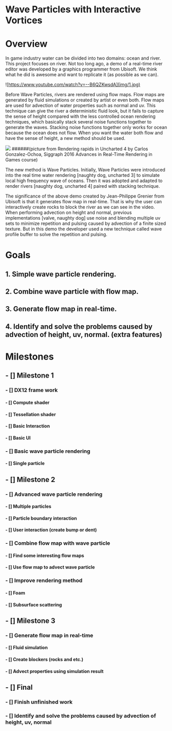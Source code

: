 Wave Particles with Interactive Vortices
========================

Overview 
======================

In game industry water can be divided into two domains: ocean and river. This project focuses on river. Not too long ago, a demo of a real-time river editor was developed by a graphics programmer from Ubisoft. We think what he did is awesome and want to replicate it (as possible as we can).

![https://www.youtube.com/watch?v=--B6QZKwsdA](img/1.jpg)

Before Wave Particles, rivers are rendered using flow maps. Flow maps are generated by fluid simulations or created by artist or even both. Flow maps are used for advection of water properties such as normal and uv. This technique can give the river a deterministic fluid look, but it fails to capture the sense of height compared with the less controlled ocean rendering techniques, which basically stack several noise functions together to generate the waves. Stacking noise functions together only works for ocean because the ocean does not flow. When you want the water both flow and have the sense of height, a new method should be used.

![](2.JPG)
######(picture from Rendering rapids in Uncharted 4 by Carlos Gonzalez-Ochoa, Siggraph 2016 Advances in Real-Time Rendering in Games course)

The new method is Wave Particles. Initially, Wave Particles were introduced into the real time water rendering [naughty dog, uncharted 3] to simulate local high frequency wave of oceans. Then it was adopted and adapted to render rivers [naughty dog, uncharted 4] paired with stacking technique.

The significance of the above demo created by Jean-Philippe Grenier from Ubisoft is that it generates flow map in real-time. That is why the user can interactively create rocks to block the river as we can see in the video. When performing advection on height and normal, previous implementations [valve, naughty dog] use noise and blending multiple uv sets to minimize repetition and pulsing caused by advection of a finite sized texture. But in this demo the developer used a new technique called wave profile buffer to solve the repetition and pulsing.

Goals
======================

## 1. Simple wave particle rendering.

## 2. Combine wave particle with flow map.

## 3. Generate flow map in real-time.

## 4. Identify and solve the problems caused by advection of height, uv, normal. (extra features)

Milestones
======================

## - [] Milestone 1

### 	- [] DX12 frame work

####		- [] Compute shader

####		- [] Tessellation shader

####		- [] Basic Interaction

####		- [] Basic UI

###	- [] Basic wave particle rendering

####		- [] Single particle

## - [] Milestone 2

### 	- [] Advanced wave particle rendering

####		- [] Multiple particles

####		- [] Particle boundary interaction

####		- [] User interaction (create bump or dent) 

### 	- [] Combine flow map with wave particle

####		- [] Find some interesting flow maps

####		- [] Use flow map to advect wave particle

### 	- [] Improve rendering method

####		- [] Foam

####		- [] Subsurface scattering

## - [] Milestone 3

### 	- [] Generate flow map in real-time

####		- [] Fluid simulation

####		- [] Create blockers (rocks and etc.)

####		- [] Advect properties using simulation result

## - [] Final

### 	- [] Finish unfinished work

### 	- [] Identify and solve the problems caused by advection of height, uv, normal



